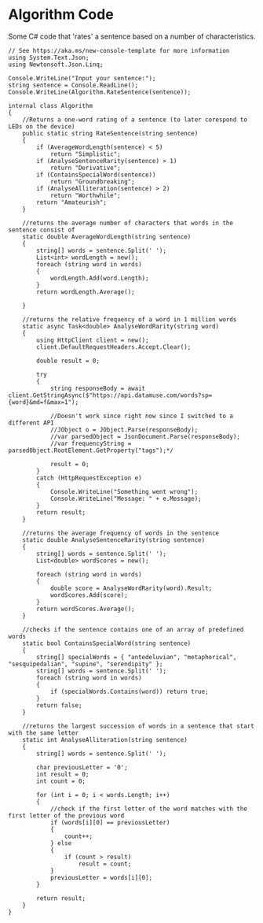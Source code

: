 # Algorithm Code
Some C# code that 'rates' a sentence based on a number of characteristics.    
    
    // See https://aka.ms/new-console-template for more information
    using System.Text.Json;
    using Newtonsoft.Json.Linq;

    Console.WriteLine("Input your sentence:");
    string sentence = Console.ReadLine();
    Console.WriteLine(Algorithm.RateSentence(sentence));

    internal class Algorithm
    {
        //Returns a one-word rating of a sentence (to later corespond to LEDs on the device)
        public static string RateSentence(string sentence)
        {
            if (AverageWordLength(sentence) < 5)
                return "Simplistic";
            if (AnalyseSentenceRarity(sentence) > 1)
                return "Derivative";
            if (ContainsSpecialWord(sentence))
                return "Groundbreaking";
            if (AnalyseAlliteration(sentence) > 2)
                return "Worthwhile";
            return "Amateurish";
        }

        //returns the average number of characters that words in the sentence consist of
        static double AverageWordLength(string sentence)
        {
            string[] words = sentence.Split(' ');
            List<int> wordLength = new();
            foreach (string word in words)
            {
                wordLength.Add(word.Length);
            }
            return wordLength.Average();

        }

        //returns the relative frequency of a word in 1 million words 
        static async Task<double> AnalyseWordRarity(string word)
        {
            using HttpClient client = new();
            client.DefaultRequestHeaders.Accept.Clear();

            double result = 0;

            try
            {
                string responseBody = await client.GetStringAsync($"https://api.datamuse.com/words?sp={word}&md=f&max=1");

                //Doesn't work since right now since I switched to a different API
                //JObject o = JObject.Parse(responseBody);
                //var parsedObject = JsonDocument.Parse(responseBody);
                //var frequencyString = parsedObject.RootElement.GetProperty("tags");*/

                result = 0;
            }
            catch (HttpRequestException e)
            {
                Console.WriteLine("Something went wrong");
                Console.WriteLine("Message: " + e.Message);
            }
            return result;
        }

        //returns the average frequency of words in the sentence
        static double AnalyseSentenceRarity(string sentence)
        {
            string[] words = sentence.Split(' ');
            List<double> wordScores = new();

            foreach (string word in words)
            {
                double score = AnalyseWordRarity(word).Result;
                wordScores.Add(score);
            }
            return wordScores.Average();
        }

        //checks if the sentence contains one of an array of predefined words
        static bool ContainsSpecialWord(string sentence)
        {
            string[] specialWords = { "antedeluvian", "metaphorical", "sesquipedalian", "supine", "serendipity" };
            string[] words = sentence.Split(' ');
            foreach (string word in words)
            {
                if (specialWords.Contains(word)) return true; 
            }
            return false;
        }

        //returns the largest succession of words in a sentence that start with the same letter
        static int AnalyseAlliteration(string sentence)
        {
            string[] words = sentence.Split(' ');

            char previousLetter = '0';
            int result = 0;
            int count = 0;

            for (int i = 0; i < words.Length; i++)
            {
                //check if the first letter of the word matches with the first letter of the previous word
                if (words[i][0] == previousLetter)
                {
                    count++;
                } else
                {
                    if (count > result) 
                        result = count;
                }
                previousLetter = words[i][0];
            }

            return result;
        }
    }
